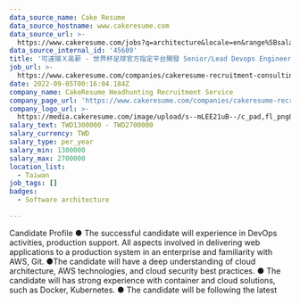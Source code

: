 ```yaml
---
data_source_name: Cake Resume
data_source_hostname: www.cakeresume.com
data_source_url: >-
  https://www.cakeresume.com/jobs?q=architecture&locale=en&range%5Bsalary_range%5D%5Bmin%5D=1000000&page=4
data_source_internal_id: '45609'
title: '可遠端Ｘ高薪 - 世界杯足球官方指定平台開發 Senior/Lead Devops Engineer - SL (AWS, K8s Must)'
job_url: >-
  https://www.cakeresume.com/companies/cakeresume-recruitment-consulting/jobs/29ba7b
date: 2022-09-05T00:16:04.184Z
company_name: CakeResume Headhunting Recruitment Service
company_page_url: 'https://www.cakeresume.com/companies/cakeresume-recruitment-consulting'
company_logo_url: >-
  https://media.cakeresume.com/image/upload/s--mLEE21uB--/c_pad,fl_png8,h_200,w_200/v1620881212/vdbipassrdfr8omwzeq6.png
salary_text: TWD1300000 - TWD2700000
salary_currency: TWD
salary_type: per_year
salary_min: 1300000
salary_max: 2700000
location_list:
  - Taiwan
job_tags: []
badges:
  - Software architecture

---
```


Candidate Profile ● The successful candidate will experience in DevOps activities, production support. All aspects involved in delivering web applications to a production system in an enterprise and familiarity with AWS, Git. ●The candidate will have a deep understanding of cloud architecture, AWS technologies, and cloud security best practices. ● The candidate will has strong experience with container and cloud solutions, such as Docker, Kubernetes. ● The candidate will be following the latest 